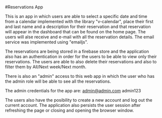 #Reservations App

This is an app in which users are able to select a specific date and time from a calendar implemented with the library "v-calendar", place their first and last name and a description for their reservation and that reservation will appear in the dashboard that can be found on the home page. The users will alse receive and e-mail with all the reservation details. The email service was implemented using "emailjs".

The reservations are being stored in a firebase store and the application also has an authentication in order for the users to be able to view only their reservations. The users are able to also delete their reservations and also to filter them by All/Next week/Next month.

There is also an "admin" access to this web app in which the user who has the admin role will be able to see all the reservations. 

The admin credentials for the app are:
admin@admin.com
admin123

The users also have the posibility to create a new account and log out the current account. The application also persists the user session after refreshing the page or closing and opening the browser window. 

